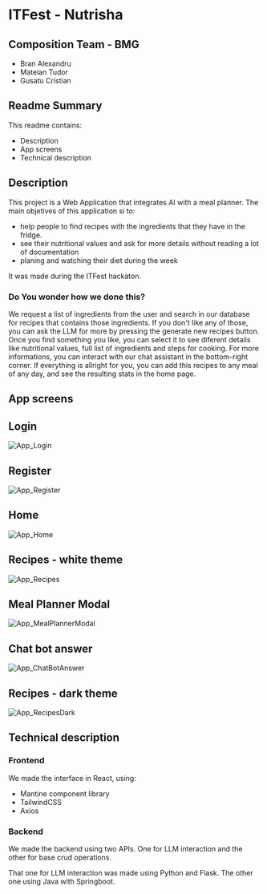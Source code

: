 # ITFest - Nutrisha
## Composition Team - BMG
- Bran Alexandru
- Mateian Tudor
- Gusatu Cristian

## Readme Summary
This readme contains:
 - Description
 - App screens
 - Technical description

## Description
This project is a Web Application that integrates AI with a meal planner. The main objetives of this application si to:
 - help people to find recipes with the ingredients that they have in the fridge.
 - see their nutritional values and ask for more details without reading a lot of documentation
 - planing and watching their diet during the week

It was made during the ITFest hackaton.
### Do You wonder how we done this?
We request a list of ingredients from the user and search in our database for recipes that contains those ingredients. If you don't like any of those, you can ask the LLM for more by pressing the generate new recipes button.
Once you find something you like, you can select it to see diferent details like nutritional values, full list of ingredients and steps for cooking. For more informations, you can interact with our chat assistant in the bottom-right corner.
If everything is allright for you, you can add this recipes to any meal of any day, and see the resulting stats in the home page.

## App screens


## Login 
![App_Login](https://github.com/gandolh/ITFest-Nutrisha/blob/main/Screenshoots/login.png?raw=true)

## Register
![App_Register](https://github.com/gandolh/ITFest-Nutrisha/blob/main/Screenshoots/register.png?raw=true)

## Home
![App_Home](https://github.com/gandolh/ITFest-Nutrisha/blob/main/Screenshoots/home.png?raw=true)

## Recipes - white theme
![App_Recipes](https://github.com/gandolh/ITFest-Nutrisha/blob/main/Screenshoots/recipes-white.png?raw=true)

## Meal Planner Modal
![App_MealPlannerModal](https://github.com/gandolh/ITFest-Nutrisha/blob/main/Screenshoots/mealPlannerModal.png?raw=true)

## Chat bot answer
![App_ChatBotAnswer](https://github.com/gandolh/ITFest-Nutrisha/blob/main/Screenshoots/chatbot-answer.png?raw=true)

## Recipes - dark theme
![App_RecipesDark](https://github.com/gandolh/ITFest-Nutrisha/blob/main/Screenshoots/recipes-dark.png?raw=true)

## Technical description
### Frontend
We made the interface in React, using:
- Mantine component library
- TailwindCSS
- Axios

### Backend
We made the backend using two APIs. One for LLM interaction and the other for base crud operations.

That one for LLM interaction was made using Python and Flask. The other one using Java with Springboot.

